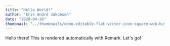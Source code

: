 ```yaml
---
title: "Hello World!"
author: "Erik André Jakobsen"
date: "2020-04-26"
thumbnail: "../thumbnails/demo-editable-flat-vector-icon-square-web-button-blue-computer-and-smartphone-application-sign-in-eps-10-PC8ERD.jpg"
---
```


Hello there! This is rendered automatically with Remark. Let's go!
